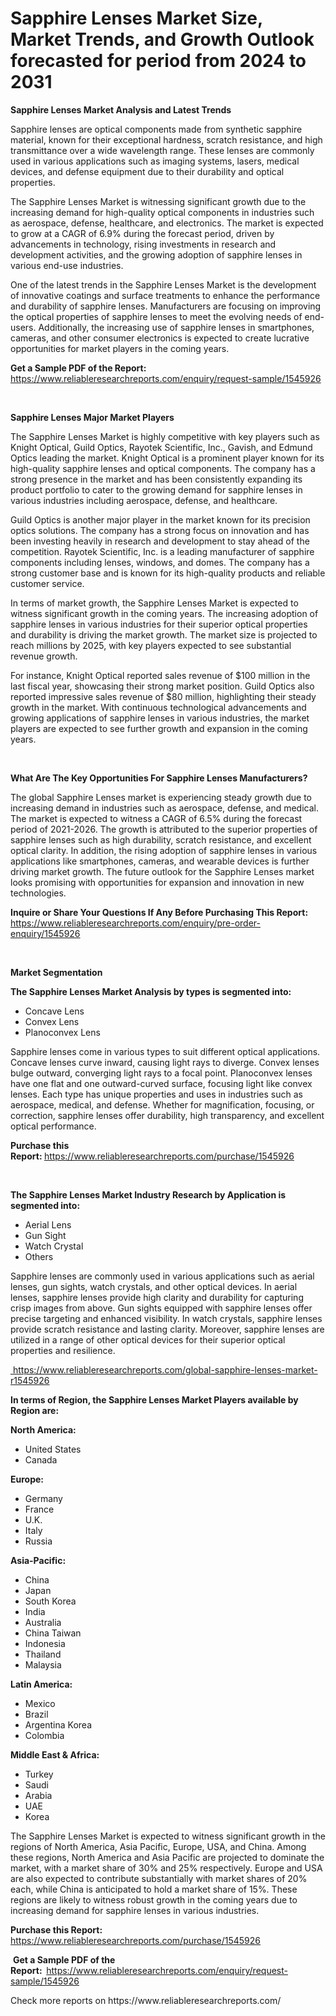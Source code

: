 <p><h1>Sapphire Lenses Market Size, Market Trends, and Growth Outlook forecasted for period from 2024 to 2031</h1></p><p><strong>Sapphire Lenses Market Analysis and Latest Trends</strong></p>
<p><p>Sapphire lenses are optical components made from synthetic sapphire material, known for their exceptional hardness, scratch resistance, and high transmittance over a wide wavelength range. These lenses are commonly used in various applications such as imaging systems, lasers, medical devices, and defense equipment due to their durability and optical properties.</p><p>The Sapphire Lenses Market is witnessing significant growth due to the increasing demand for high-quality optical components in industries such as aerospace, defense, healthcare, and electronics. The market is expected to grow at a CAGR of 6.9% during the forecast period, driven by advancements in technology, rising investments in research and development activities, and the growing adoption of sapphire lenses in various end-use industries.</p><p>One of the latest trends in the Sapphire Lenses Market is the development of innovative coatings and surface treatments to enhance the performance and durability of sapphire lenses. Manufacturers are focusing on improving the optical properties of sapphire lenses to meet the evolving needs of end-users. Additionally, the increasing use of sapphire lenses in smartphones, cameras, and other consumer electronics is expected to create lucrative opportunities for market players in the coming years.</p></p>
<p><strong>Get a Sample PDF of the Report:&nbsp;</strong> <a href="https://www.reliableresearchreports.com/enquiry/request-sample/1545926">https://www.reliableresearchreports.com/enquiry/request-sample/1545926</a></p>
<p>&nbsp;</p>
<p><strong>Sapphire Lenses Major Market Players</strong></p>
<p><p>The Sapphire Lenses Market is highly competitive with key players such as Knight Optical, Guild Optics, Rayotek Scientific, Inc., Gavish, and Edmund Optics leading the market. Knight Optical is a prominent player known for its high-quality sapphire lenses and optical components. The company has a strong presence in the market and has been consistently expanding its product portfolio to cater to the growing demand for sapphire lenses in various industries including aerospace, defense, and healthcare.</p><p>Guild Optics is another major player in the market known for its precision optics solutions. The company has a strong focus on innovation and has been investing heavily in research and development to stay ahead of the competition. Rayotek Scientific, Inc. is a leading manufacturer of sapphire components including lenses, windows, and domes. The company has a strong customer base and is known for its high-quality products and reliable customer service.</p><p>In terms of market growth, the Sapphire Lenses Market is expected to witness significant growth in the coming years. The increasing adoption of sapphire lenses in various industries for their superior optical properties and durability is driving the market growth. The market size is projected to reach millions by 2025, with key players expected to see substantial revenue growth.</p><p>For instance, Knight Optical reported sales revenue of $100 million in the last fiscal year, showcasing their strong market position. Guild Optics also reported impressive sales revenue of $80 million, highlighting their steady growth in the market. With continuous technological advancements and growing applications of sapphire lenses in various industries, the market players are expected to see further growth and expansion in the coming years.</p></p>
<p>&nbsp;</p>
<p><strong>What Are The Key Opportunities For Sapphire Lenses Manufacturers?</strong></p>
<p><p>The global Sapphire Lenses market is experiencing steady growth due to increasing demand in industries such as aerospace, defense, and medical. The market is expected to witness a CAGR of 6.5% during the forecast period of 2021-2026. The growth is attributed to the superior properties of sapphire lenses such as high durability, scratch resistance, and excellent optical clarity. In addition, the rising adoption of sapphire lenses in various applications like smartphones, cameras, and wearable devices is further driving market growth. The future outlook for the Sapphire Lenses market looks promising with opportunities for expansion and innovation in new technologies.</p></p>
<p><strong>Inquire or Share Your Questions If Any Before Purchasing This Report:</strong> <a href="https://www.reliableresearchreports.com/enquiry/pre-order-enquiry/1545926">https://www.reliableresearchreports.com/enquiry/pre-order-enquiry/1545926</a></p>
<p>&nbsp;</p>
<p><strong>Market Segmentation</strong></p>
<p><strong>The Sapphire Lenses Market Analysis by types is segmented into:</strong></p>
<p><ul><li>Concave Lens</li><li>Convex Lens</li><li>Planoconvex Lens</li></ul></p>
<p><p>Sapphire lenses come in various types to suit different optical applications. Concave lenses curve inward, causing light rays to diverge. Convex lenses bulge outward, converging light rays to a focal point. Planoconvex lenses have one flat and one outward-curved surface, focusing light like convex lenses. Each type has unique properties and uses in industries such as aerospace, medical, and defense. Whether for magnification, focusing, or correction, sapphire lenses offer durability, high transparency, and excellent optical performance.</p></p>
<p><strong>Purchase this Report:&nbsp;</strong><a href="https://www.reliableresearchreports.com/purchase/1545926">https://www.reliableresearchreports.com/purchase/1545926</a></p>
<p>&nbsp;</p>
<p><strong>The Sapphire Lenses Market Industry Research by Application is segmented into:</strong></p>
<p><ul><li>Aerial Lens</li><li>Gun Sight</li><li>Watch Crystal</li><li>Others</li></ul></p>
<p><p>Sapphire lenses are commonly used in various applications such as aerial lenses, gun sights, watch crystals, and other optical devices. In aerial lenses, sapphire lenses provide high clarity and durability for capturing crisp images from above. Gun sights equipped with sapphire lenses offer precise targeting and enhanced visibility. In watch crystals, sapphire lenses provide scratch resistance and lasting clarity. Moreover, sapphire lenses are utilized in a range of other optical devices for their superior optical properties and resilience.</p></p>
<p><a href="https://www.reliableresearchreports.com/global-sapphire-lenses-market-r1545926">&nbsp;https://www.reliableresearchreports.com/global-sapphire-lenses-market-r1545926</a></p>
<p><strong>In terms of Region, the Sapphire Lenses Market Players available by Region are:</strong></p>
<p>
    <p> <strong> North America: </strong>
        <ul>
            <li>United States</li>
            <li>Canada</li>
        </ul>
        </p> 
    <p> <strong> Europe: </strong>
        <ul>
            <li>Germany</li>
            <li>France</li>
            <li>U.K.</li>
            <li>Italy</li>
            <li>Russia</li>
        </ul>
        </p> 
    <p> <strong> Asia-Pacific: </strong>
        <ul>
            <li>China</li>
            <li>Japan</li>
            <li>South Korea</li>
            <li>India</li>
            <li>Australia</li>
            <li>China Taiwan</li>
            <li>Indonesia</li>
            <li>Thailand</li>
            <li>Malaysia</li>
        </ul>
        </p> 
    <p> <strong> Latin America: </strong>
        <ul>
            <li>Mexico</li>
            <li>Brazil</li>
            <li>Argentina Korea</li>
            <li>Colombia</li>
        </ul>
        </p> 
    <p> <strong> Middle East & Africa: </strong>
        <ul>
            <li>Turkey</li>
            <li>Saudi</li>
            <li>Arabia</li>
            <li>UAE</li>
            <li>Korea</li>
        </ul>
    </p>
    </p>
<p><p>The Sapphire Lenses Market is expected to witness significant growth in the regions of North America, Asia Pacific, Europe, USA, and China. Among these regions, North America and Asia Pacific are projected to dominate the market, with a market share of 30% and 25% respectively. Europe and USA are also expected to contribute substantially with market shares of 20% each, while China is anticipated to hold a market share of 15%. These regions are likely to witness robust growth in the coming years due to increasing demand for sapphire lenses in various industries.</p></p>
<p><strong>Purchase this Report: </strong><a href="https://www.reliableresearchreports.com/purchase/1545926">https://www.reliableresearchreports.com/purchase/1545926</a></p>
<p>&nbsp;<strong>Get a Sample PDF of the Report:&nbsp;&nbsp;</strong><a href="https://www.reliableresearchreports.com/enquiry/request-sample/1545926">https://www.reliableresearchreports.com/enquiry/request-sample/1545926</a></p>
<p><strong></strong></p>
<p>Check more reports on https://www.reliableresearchreports.com/</p>